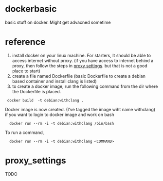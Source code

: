 # dockerbasic
basic stuff on docker. Might get advacned sometime

# reference
1. install docker on your linux machine. For starters, It should be able to access internet without proxy. (if you have access to internet behind a proxy, then follow the steps in [proxy settings](#proxy_settings). but that is not a good place to start)
2. create a file named Dockerfile (basic Dockerfile to create a debian based container and install clang is listed)
3. to create a docker image, run the following command from the dir where the Dockerfile is placed.
 ```
  docker build  -t debian:withclang .
```
Docker image is now created. (I've tagged the image wiht name withclang)
if you want to login to docker image and work on bash
```
  docker run --rm -i -t debian:withclang /bin/bash
```
To run a command, 
```
  docker run --rm -i -t debian:withclang <COMMAND>
```
# proxy_settings 
TODO
